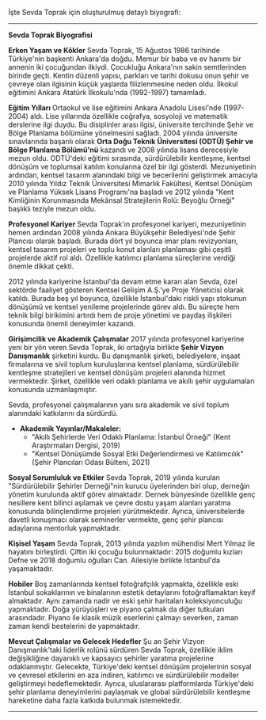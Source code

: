 İşte Sevda Toprak için oluşturulmuş detaylı biyografi:

---

**Sevda Toprak Biyografisi**

**Erken Yaşam ve Kökler**
Sevda Toprak, 15 Ağustos 1986 tarihinde Türkiye'nin başkenti Ankara'da doğdu. Memur bir baba ve ev hanımı bir annenin iki çocuğundan ilkiydi. Çocukluğu Ankara'nın sakin semtlerinden birinde geçti. Kentin düzenli yapısı, parkları ve tarihi dokusu onun şehir ve çevreye olan ilgisinin küçük yaşlarda filizlenmesine neden oldu. İlkokul eğitimini Ankara Atatürk İlkokulu'nda (1992-1997) tamamladı.

**Eğitim Yılları**
Ortaokul ve lise eğitimini Ankara Anadolu Lisesi'nde (1997-2004) aldı. Lise yıllarında özellikle coğrafya, sosyoloji ve matematik derslerine ilgi duydu. Bu disiplinler arası ilgisi, üniversite tercihinde Şehir ve Bölge Planlama bölümüne yönelmesini sağladı. 2004 yılında üniversite sınavlarında başarılı olarak **Orta Doğu Teknik Üniversitesi (ODTÜ) Şehir ve Bölge Planlama Bölümü'nü** kazandı ve 2008 yılında lisans derecesiyle mezun oldu. ODTÜ'deki eğitimi sırasında, sürdürülebilir kentleşme, kentsel dönüşüm ve toplumsal katılım konularına özel bir ilgi gösterdi. Mezuniyetinin ardından, kentsel tasarım alanındaki bilgi ve becerilerini geliştirmek amacıyla 2010 yılında Yıldız Teknik Üniversitesi Mimarlık Fakültesi, Kentsel Dönüşüm ve Planlama Yüksek Lisans Programı'na başladı ve 2012 yılında "Kent Kimliğinin Korunmasında Mekânsal Stratejilerin Rolü: Beyoğlu Örneği" başlıklı teziyle mezun oldu.

**Profesyonel Kariyer**
Sevda Toprak'ın profesyonel kariyeri, mezuniyetinin hemen ardından 2008 yılında Ankara Büyükşehir Belediyesi'nde Şehir Plancısı olarak başladı. Burada dört yıl boyunca imar planı revizyonları, kentsel tasarım projeleri ve toplu konut alanları planlaması gibi çeşitli projelerde aktif rol aldı. Özellikle katılımcı planlama süreçlerine verdiği önemle dikkat çekti.

2012 yılında kariyerine İstanbul'da devam etme kararı alan Sevda, özel sektörde faaliyet gösteren Kentsel Gelişim A.Ş.'ye Proje Yöneticisi olarak katıldı. Burada beş yıl boyunca, özellikle İstanbul'daki riskli yapı stokunun dönüşümü ve kentsel yenileme projelerinde görev aldı. Bu süreçte hem teknik bilgi birikimini artırdı hem de proje yönetimi ve paydaş ilişkileri konusunda önemli deneyimler kazandı.

**Girişimcilik ve Akademik Çalışmalar**
2017 yılında profesyonel kariyerine yeni bir yön veren Sevda Toprak, iki ortağıyla birlikte **Şehir Vizyon Danışmanlık** şirketini kurdu. Bu danışmanlık şirketi, belediyelere, inşaat firmalarına ve sivil toplum kuruluşlarına kentsel planlama, sürdürülebilir kentleşme stratejileri ve kentsel dönüşüm projeleri alanında hizmet vermektedir. Şirket, özellikle veri odaklı planlama ve akıllı şehir uygulamaları konusunda uzmanlaşmıştır.

Sevda, profesyonel çalışmalarının yanı sıra akademik ve sivil toplum alanındaki katkılarını da sürdürdü.
*   **Akademik Yayınlar/Makaleler:**
    *   "Akıllı Şehirlerde Veri Odaklı Planlama: İstanbul Örneği" (Kent Araştırmaları Dergisi, 2019)
    *   "Kentsel Dönüşümde Sosyal Etki Değerlendirmesi ve Katılımcılık" (Şehir Plancıları Odası Bülteni, 2021)

**Sosyal Sorumluluk ve Etkiler**
Sevda Toprak, 2019 yılında kurulan "Sürdürülebilir Şehirler Derneği"nin kurucu üyelerinden biri olup, derneğin yönetim kurulunda aktif görev almaktadır. Dernek bünyesinde özellikle genç nesillere kent bilinci aşılamak ve çevre dostu yaşam alanları yaratma konusunda bilinçlendirme projeleri yürütmektedir. Ayrıca, üniversitelerde davetli konuşmacı olarak seminerler vermekte, genç şehir plancısı adaylarına mentorluk yapmaktadır.

**Kişisel Yaşam**
Sevda Toprak, 2013 yılında yazılım mühendisi Mert Yılmaz ile hayatını birleştirdi. Çiftin iki çocuğu bulunmaktadır: 2015 doğumlu kızları Defne ve 2018 doğumlu oğulları Can. Ailesiyle birlikte İstanbul'da yaşamaktadır.

**Hobiler**
Boş zamanlarında kentsel fotoğrafçılık yapmakta, özellikle eski İstanbul sokaklarının ve binalarının estetik detaylarını fotoğraflamaktan keyif almaktadır. Aynı zamanda nadir ve eski şehir haritaları koleksiyonculuğu yapmaktadır. Doğa yürüyüşleri ve piyano çalmak da diğer tutkuları arasındadır. Piyano ile klasik müzik eserlerini çalmayı severken, zaman zaman kendi bestelerini de yapmaktadır.

**Mevcut Çalışmalar ve Gelecek Hedefler**
Şu an Şehir Vizyon Danışmanlık'taki liderlik rolünü sürdüren Sevda Toprak, özellikle iklim değişikliğine dayanıklı ve kapsayıcı şehirler yaratma projelerine odaklanmıştır. Gelecekte, Türkiye'deki kentsel dönüşüm projelerinin sosyal ve çevresel etkilerini en aza indiren, katılımcı ve sürdürülebilir modeller geliştirmeyi hedeflemektedir. Ayrıca, uluslararası platformlarda Türkiye'deki şehir planlama deneyimlerini paylaşmak ve global sürdürülebilir kentleşme hareketine daha fazla katkıda bulunmak istemektedir.

---